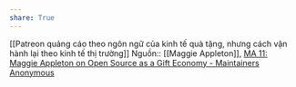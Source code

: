 ```yaml
---
share: True
---
```

[[Patreon quảng cáo theo ngôn ngữ của kinh tế quà tặng, nhưng cách vận hành lại theo kinh tế thị trường]] 
Nguồn:: [[Maggie Appleton]], [MA 11: Maggie Appleton on Open Source as a Gift Economy - Maintainers Anonymous](https://maintainersanonymous.com/gift/#t=29:34)